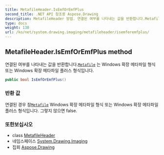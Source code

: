 ```yaml
---
title: MetafileHeader.IsEmfOrEmfPlus
second_title: .NET API 참조용 Aspose.Drawing
description: MetafileHeader 방법. 연결된 여부를 나타내는 값을 반환합니다.Metafile 는 Windows 확장 메타파일 형식 또는 Windows 확장 메타파일 플러스 형식입니다.
type: docs
weight: 130
url: /ko/net/system.drawing.imaging/metafileheader/isemforemfplus/
---
```

## MetafileHeader.IsEmfOrEmfPlus method

연결된 여부를 나타내는 값을 반환합니다.[`Metafile`](../../metafile/) 는 Windows 확장 메타파일 형식 또는 Windows 확장 메타파일 플러스 형식입니다.

```csharp
public bool IsEmfOrEmfPlus()
```

### 반환 값

연결된 경우 참[`Metafile`](../../metafile/) Windows 확장 메타파일 형식 또는 Windows 확장 메타파일 플러스 형식입니다. 그렇지 않으면 false.

### 또한보십시오

* class [MetafileHeader](../)
* 네임스페이스 [System.Drawing.Imaging](../../metafileheader/)
* 집회 [Aspose.Drawing](../../../)


